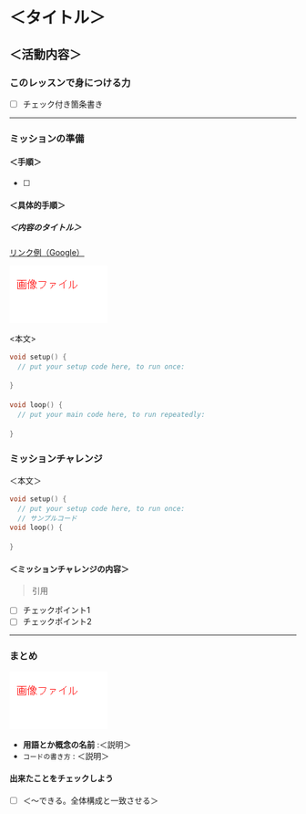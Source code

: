 # ＜タイトル＞

## ＜活動内容＞

### このレッスンで身につける力

- [ ] チェック付き箇条書き

---

### ミッションの準備

#### ＜手順＞

- [ ] 

#### ＜具体的手順＞

##### ＜内容のタイトル＞　 

[リンク例（Google）](https://www.google.co.jp/)

![画像の名前](image/image.png)

<本文>

```C++
void setup() {
  // put your setup code here, to run once:

}

void loop() {
  // put your main code here, to run repeatedly:

}
```


### ミッションチャレンジ

＜本文＞

``` C++
void setup() {
  // put your setup code here, to run once:
  // サンプルコード
void loop() {
 
}

```

#### ＜ミッションチャレンジの内容＞

> 引用

- [ ] チェックポイント1
- [ ] チェックポイント2

---

### まとめ

![テキスト](image/image.png)

- **用語とか概念の名前** :＜説明＞
- `コードの書き方` : ＜説明＞

#### 出来たことをチェックしよう

- [ ] ＜〜できる。全体構成と一致させる＞